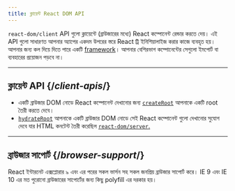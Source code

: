 ```yaml
---
title: ক্লায়েন্ট React DOM API
---
```


<Intro>

`react-dom/client` API গুলো ক্লায়েন্টে (ব্রাউজারের মধ্যে) React কম্পোনেন্ট রেন্ডার করতে দেয়। এই API গুলো সাধারণত আপনার অ্যাপের একদম উপরের স্তরে React ট্রি ইনিশিয়ালাইজ করার কাজে ব্যবহৃত হয়। আপনার জন্য কল দিয়ে দিতে পারে একটি [framework](/learn/start-a-new-react-project#full-stack-frameworks)। আপনার বেশিরভাগ কম্পোনেন্টের সেগুলো ইমপোর্ট বা ব্যবহারের প্রয়োজন পড়বে না।

</Intro>

---

## ক্লায়েন্ট API {/*client-apis*/}

* একটি ব্রাউজার DOM নোডে React কম্পোনেন্ট দেখানোর জন্য [`createRoot`](/reference/react-dom/client/createRoot) আপনাকে একটি root তৈরী করতে দেবে।
* [`hydrateRoot`](/reference/react-dom/client/hydrateRoot) আপনাকে একটি ব্রাউজার DOM নোডে সেই React কম্পোনেন্ট গুলো দেখানোর সুযোগ দেবে যার HTML কনটেন্ট তৈরী করেছিল [`react-dom/server`.](/reference/react-dom/server)

---

## ব্রাউজার সাপোর্ট {/*browser-support*/}

React ইন্টারনেট এক্সপ্লোরার ৯ এবং এর পরের সকল ভার্সন সহ সকল জনপ্রিয় ব্রাউজার সাপোর্ট করে। IE 9 এবং IE 10 এর মত পুরোনো ব্রাউজারের সাপোর্টের জন্য কিছু polyfill এর দরকার হয়।
